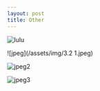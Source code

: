 ```yaml
---
layout: post
title: Other
---
```


![lulu](/assets/img/r2s1n1.jpeg)

![jpeg](/assets/img/3.2 1.jpeg)

![jpeg2](/assets/img/r3s7n1.jpeg)

![jpeg3](/assets/img/r5s4n2.jpeg)
